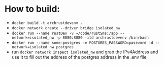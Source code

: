 # How to build:

* `docker build -t archrustdevenv .`
* `docker network create --driver bridge isolated_nw`
* `docker run --name rustDev -v ~/code/rustSms:/app --network=isolated_nw -p 8080:8080 -itd archrustdevenv /bin/bash`
* `docker run --name some-postgres -e POSTGRES_PASSWORD=password -d --network=isolated_nw postgres`
* run `docker network inspect isolated_nw` and grab the IPv4Address and use it to fill out the address of the postgres address in the .env file
